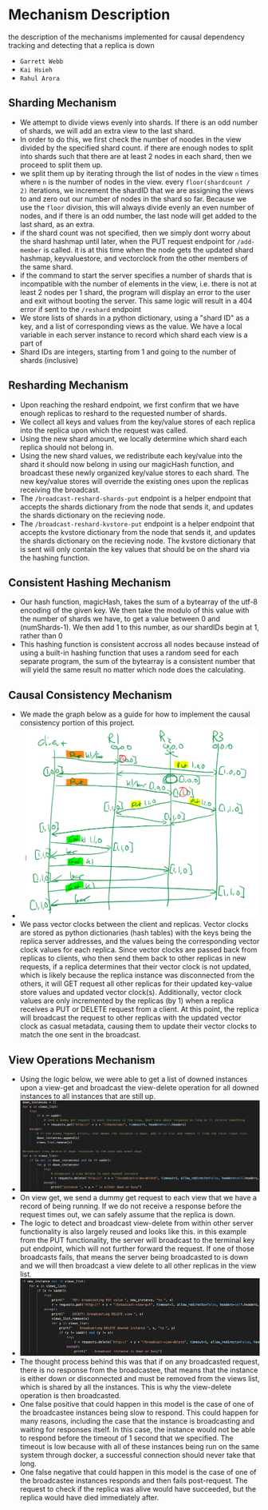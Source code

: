 # Mechanism Description
the description of the mechanisms implemented for causal dependency tracking and detecting that a replica is down

* `Garrett Webb`
* `Kai Hsieh`
* `Rahul Arora`

## Sharding Mechanism
* We attempt to divide views evenly into shards. If there is an odd number of shards, we will add an extra view to the last shard.
* In order to do this, we first check the number of noodes in the view divided by the specified shard count. if there are enough nodes to split into shards such that there are at least 2 nodes in each shard, then we proceed to split them up. 
* we split them up by iterating through the list of nodes in the view `n` times where `n` is the number of nodes in the view. every `floor(shardcount / 2)` iterations, we increment the shardID that we are assigning the views to and zero out our number of nodes in the shard so far. Because we use the `floor` division, this will always divide evenly an even number of nodes, and if there is an odd number, the last node will get added to the last shard, as an extra.
* if the shard count was not specified, then we simply dont worry about the shard hashmap until later, when the PUT request endpoint for `/add-member` is called. it is at this time when the node gets the updated shard hashmap, keyvaluestore, and vectorclock from the other members of the same shard.
* if the command to start the server specifies a number of shards that is incompatible with the number of elements in the view, i.e. there is not at least 2 nodes per 1 shard, the program will display an error to the user and exit without booting the server. This same logic will result in a 404 error if sent to the `/reshard` endpoint
* We store lists of shards in a python dictionary, using a "shard ID" as a key, and a list of corresponding views as the value. We have a local variable in each server instance to record which shard each view is a part of
* Shard IDs are integers, starting from 1 and going to the number of shards (inclusive)

## Resharding Mechanism
* Upon reaching the reshard endpoint, we first confirm that we have enough replicas to reshard to the requested number of shards.
* We collect all keys and values from the key/value stores of each replica into the replica upon which the request was called.
* Using the new shard amount, we locally determine which shard each replica should not belong in.
* Using the new shard values, we redistribute each key/value into the shard it should now belong in using our magicHash function, and broadcast these newly organized key/value stores to each shard. The new key/value stores will override the existing ones upon the replicas receiving the broadcast.
* The `/broadcast-reshard-shards-put` endpoint is a helper endpoint that accepts the shards dictionary from the node that sends it, and updates the shards dictionary on the recieving node.
* The `/broadcast-reshard-kvstore-put` endpoint is a helper endpoint that accepts the kvstore dictionary from the node that sends it, and updates the shards dictionary on the recieving node. The kvstore dictionary that is sent will only contain the key values that should be on the shard via the hashing function.

## Consistent Hashing Mechanism
* Our hash function, magicHash, takes the sum of a bytearray of the utf-8 encoding of the given key. We then take the modulo of this value with the number of shards we have, to get a value between 0 and (numShards-1). We then add 1 to this number, as our shardIDs begin at 1, rather than 0
* This hashing function is consistent accross all nodes because instead of using a built-in hashing function that uses a random seed for each separate program, the sum of the bytearray is a consistent number that will yield the same result no matter which node does the calculating.


## Causal Consistency Mechanism
* We made the graph below as a guide for how to implement the causal consistency portion of this project.
* ![graph](images/mechanism_graph.png)
* We pass vector clocks between the client and replicas. Vector clocks are stored as python dictionaries (hash tables)
with the keys being the replica server addresses, and the values being the corresponding vector clock values for each 
replica. Since vector clocks are passed back from replicas to clients, who then send them back to other replicas in new 
requests, if a replica determines that their vector clock is not updated, which is likely because the replica instance
was disconnected from the others, it will GET request all other replicas for their updated key-value store values and updated
vector clock(s). Additionally, vector clock values are only incremented by the replicas (by 1) when a replica receives a 
PUT or DELETE request from a client. At this point, the replica will broadcast the request to other replicas with the 
updated vector clock as casual metadata, causing them to update their vector clocks to match the one sent in the broadcast.

## View Operations Mechanism
* Using the logic below, we were able to get a list of downed instances upon a view-get and broadcast the view-delete operation for all downed instances to all instances that are still up.
* ![graph](images/view_get_downed_mech.png) 
* On view get, we send a dummy get request to each view that we have a record of being running. If we do not receive a response before the request times out, we can safely assume that the replica is down. 
* The logic to detect and broadcast view-delete from within other server functionality is also largely reused and looks like this. in this example from the PUT functionality, the server will broadcast to the terminal key put endpoint, which will not further forward the request. If one of those broadcasts fails, that means the server being broadcasted to is down and we will then broadcast a view delete to all other replicas in the view list.
* ![graph](images/mech_broadcast_delete_on_down.png)
* The thought process behind this was that if on any broadcasted request, there is no response from the broadcastee, that means that the instance is either down or disconnected and must be removed from the views list, which is shared by all the instances. This is why the view-delete operation is then broadcasted.
* One false positive that could happen in this model is the case of one of the broadcastee instances being slow to respond. This could happen for many reasons, including the case that the instance is broadcasting and waiting for responses itself. In this case, the instance would not be able to respond before the timeout of 1 second that we specified. The timeout is low because with all of these instances being run on the same system through docker, a successful connection should never take that long.
* One false negative that could happen in this model is the case of one of the broadcastee instances responds and then fails post-request. The request to check if the replica was alive would have succeeded, but the replica would have died immediately after.
